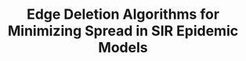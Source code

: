 ---
title: "Edge Deletion Algorithms for Minimizing Spread in SIR Epidemic Models"
collection: publications
permalink: /publication/Edge Deletion Algorithms for Minimizing Spread in SIR Epidemic Models
venue: '(manuscript)'
paperurl: 'https://arxiv.org/abs/2011.11087'
authors: 'Yuhao Yi, Liren Shan, Philip E Paré, Karl H Johansson'
---